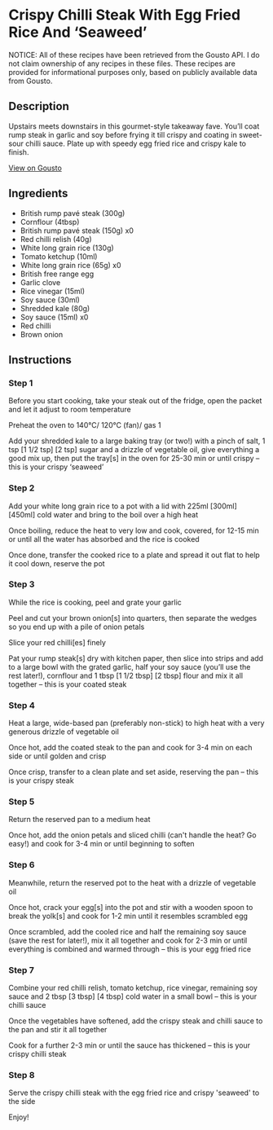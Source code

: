 # Crispy Chilli Steak With Egg Fried Rice And ‘Seaweed’

NOTICE: All of these recipes have been retrieved from the Gousto API. I do not claim ownership of any recipes in these files. These recipes are provided for informational purposes only, based on publicly available data from Gousto.

## Description

Upstairs meets downstairs in this gourmet-style takeaway fave. You’ll coat rump steak in garlic and soy before frying it till crispy and coating in sweet-sour chilli sauce. Plate up with speedy egg fried rice and crispy kale to finish.

[View on Gousto](https://www.gousto.co.uk/recipes/cookbook/crispy-chilli-steak-with-egg-fried-rice-and-seaweed)

## Ingredients

- British rump pavé steak (300g)
- Cornflour (4tbsp)
- British rump pavé steak (150g) x0
- Red chilli relish (40g)
- White long grain rice (130g)
- Tomato ketchup (10ml)
- White long grain rice (65g) x0
- British free range egg
- Garlic clove
- Rice vinegar (15ml)
- Soy sauce (30ml)
- Shredded kale (80g)
- Soy sauce (15ml) x0
- Red chilli
- Brown onion

## Instructions


### Step 1

Before you start cooking, take your steak out of the fridge, open the packet and let it adjust to room temperature

Preheat the oven to 140°C/ 120°C (fan)/ gas 1

Add your shredded kale to a large baking tray (or two!) with a pinch of salt, 1 tsp <span class="text-purple">[1 1/2 tsp]</span><span class="text-danger"> [2 tsp]</span> sugar and a drizzle of vegetable oil, give everything a good mix up, then put the tray[s] in the oven for 25-30 min or until crispy – this is your crispy ‘seaweed’


### Step 2

Add your white long grain rice to a pot with a lid with 225ml <span class="text-purple">[300ml]</span> <span class="text-danger">[450ml]</span> cold water and bring to the boil over a high heat

Once boiling, reduce the heat to very low and cook, covered, for 12-15 min or until all the water has absorbed and the rice is cooked

Once done, transfer the cooked rice to a plate and spread it out flat to help it cool down, reserve the pot


### Step 3

While the rice is cooking, peel and grate your garlic

Peel and cut your brown onion[s] into quarters, then separate the wedges so you end up with a pile of onion petals

Slice your red chilli[es] finely

Pat your rump steak[s] dry with kitchen paper, then slice into strips and add to a large bowl with the grated garlic, half your soy sauce (you’ll use the rest later!), cornflour and 1 tbsp <span class="text-purple">[1 1/2 tbsp]</span> <span class="text-danger">[2 tbsp] </span>flour and mix it all together – this is your coated steak


### Step 4

Heat a large, wide-based pan (preferably non-stick) to high heat with a very generous drizzle of vegetable oil

Once hot, add the coated steak to the pan and cook for 3-4 min on each side or until golden and crisp

Once crisp, transfer to a clean plate and set aside, reserving the pan – this is your crispy steak


### Step 5

Return the reserved pan to a medium heat

Once hot, add the onion petals and sliced chilli (can't handle the heat? Go easy!) and cook for 3-4 min or until beginning to soften


### Step 6

Meanwhile, return the reserved pot to the heat with a drizzle of vegetable oil

Once hot, crack your egg[s] into the pot and stir with a wooden spoon to break the yolk[s] and cook for 1-2 min until it resembles scrambled egg

Once scrambled, add the cooled rice and half the remaining soy sauce (save the rest for later!), mix it all together and cook for 2-3 min or until everything is combined and warmed through – this is your egg fried rice


### Step 7

Combine your red chilli relish, tomato ketchup, rice vinegar, remaining soy sauce and 2 tbsp <span class="text-purple">[3 tbsp]</span> <span class="text-danger">[4 tbsp]</span> cold water in a small bowl – this is your chilli sauce

Once the vegetables have softened, add the crispy steak and chilli sauce to the pan and stir it all together

Cook for a further 2-3 min or until the sauce has thickened – this is your crispy chilli steak

### Step 8

Serve the crispy chilli steak with the egg fried rice and crispy 'seaweed' to the side

Enjoy!

